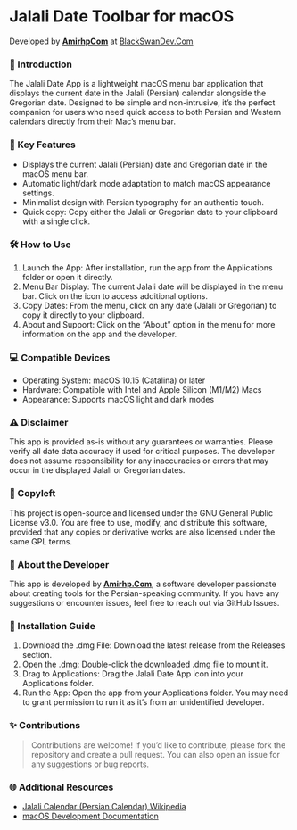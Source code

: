 # Jalali Date Toolbar for macOS
Developed by **[AmirhpCom](https://amirhp.com/)** at [BlackSwanDev.Com](https://blackSwanDev.com)

### 📅 Introduction

The Jalali Date App is a lightweight macOS menu bar application that displays the current date in the Jalali (Persian) calendar alongside the Gregorian date. Designed to be simple and non-intrusive, it’s the perfect companion for users who need quick access to both Persian and Western calendars directly from their Mac’s menu bar.

### 🚀 Key Features

+ Displays the current Jalali (Persian) date and Gregorian date in the macOS menu bar.
+ Automatic light/dark mode adaptation to match macOS appearance settings.
+ Minimalist design with Persian typography for an authentic touch.
+ Quick copy: Copy either the Jalali or Gregorian date to your clipboard with a single click.

### 🛠 How to Use

1.	Launch the App: After installation, run the app from the Applications folder or open it directly.
2.	Menu Bar Display: The current Jalali date will be displayed in the menu bar. Click on the icon to access additional options.
3.	Copy Dates: From the menu, click on any date (Jalali or Gregorian) to copy it directly to your clipboard.
4.	About and Support: Click on the “About” option in the menu for more information on the app and the developer.

### 💻 Compatible Devices

- Operating System: macOS 10.15 (Catalina) or later
- Hardware: Compatible with Intel and Apple Silicon (M1/M2) Macs
- Appearance: Supports macOS light and dark modes

### ⚠️ Disclaimer

This app is provided as-is without any guarantees or warranties. Please verify all date data accuracy if used for critical purposes. The developer does not assume responsibility for any inaccuracies or errors that may occur in the displayed Jalali or Gregorian dates.

### 📜 Copyleft

This project is open-source and licensed under the GNU General Public License v3.0. You are free to use, modify, and distribute this software, provided that any copies or derivative works are also licensed under the same GPL terms.

### 👤 About the Developer

This app is developed by **[Amirhp.Com](https://amirhp.com/)**, a software developer passionate about creating tools for the Persian-speaking community. If you have any suggestions or encounter issues, feel free to reach out via GitHub Issues.

### 🔑 Installation Guide
1.	Download the .dmg File: Download the latest release from the Releases section.
1.	Open the .dmg: Double-click the downloaded .dmg file to mount it.
1.	Drag to Applications: Drag the Jalali Date App icon into your Applications folder.
1.	Run the App: Open the app from your Applications folder. You may need to grant permission to run it as it’s from an unidentified developer.

### ✨ Contributions
> Contributions are welcome! If you’d like to contribute, please fork the repository and create a pull request. You can also open an issue for any suggestions or bug reports.


### 🌐 Additional Resources

-	[Jalali Calendar (Persian Calendar) Wikipedia](https://en.wikipedia.org/wiki/Jalali_calendar)
-	[macOS Development Documentation](https://developer.apple.com/documentation/)